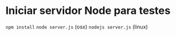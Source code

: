 Iniciar servidor Node para testes
==========================
`npm install`
`node server.js` (osx)
`nodejs server.js` (linux)
